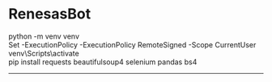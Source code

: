 # RenesasBot
python -m venv venv  
Set -ExecutionPolicy -ExecutionPolicy RemoteSigned -Scope CurrentUser  
venv\Scripts\activate  
pip install requests beautifulsoup4 selenium pandas bs4  

------------------------

